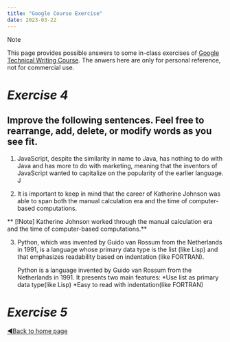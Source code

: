 ```yaml
---
title: "Google Course Exercise"
date: 2023-03-22
---
```

>[!NOTE]
> This page provides possible answers to some in-class exercises of [Google Technical Writing Course].
> The anwers here are only for personal reference, not for commercial use.
> 
# **_Exercise 4_**

## Improve the following sentences. Feel free to rearrange, add, delete, or modify words as you see fit.

1. JavaScript, despite the similarity in name to Java, has nothing to do with Java and has more to do with marketing, meaning that the inventors of JavaScript wanted to capitalize on the popularity of the earlier language.
   J

2. It is important to keep in mind that the career of Katherine Johnson was able to span both the manual calculation era and the time of computer-based computations.
  
  ** [!Note] Katherine Johnson worked through the manual calculation era and the time of computer-based computations.**

3. Python, which was invented by Guido van Rossum from the Netherlands in 1991, is a language whose primary data type is the list (like Lisp) and that emphasizes readability based on indentation (like FORTRAN).

   Python is a language invented by Guido van Rossum from the Netherlands in 1991. It presents two main features:
     *Use list as primary data type(like Lisp)
     *Easy to read with indentation(like FORTRAN)

# **_Exercise 5_**



[Google Technical Writing Course]:https://developers.google.com/tech-writing/for-instructors


[◀️Back to home page](https://gallifrey23.github.io/)
